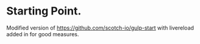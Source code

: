 # Starting Point.

Modified version of https://github.com/scotch-io/gulp-start with livereload added in for good measures.